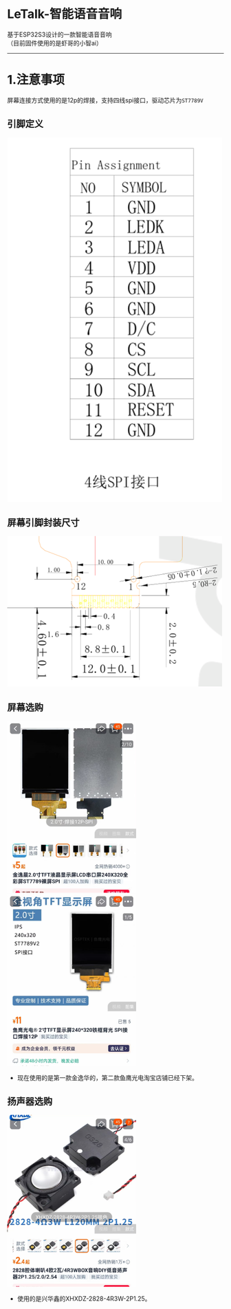 # LeTalk-智能语音音响
基于ESP32S3设计的一款智能语音音响<br> 
（目前固件使用的是虾哥的小智ai）
***
# 1.注意事项
屏幕连接方式使用的是12p的焊接，支持四线spi接口，驱动芯片为`ST7789V`<br> 
## 引脚定义<br>
<img src="https://github.com/wuyeming/LeTalk/blob/main/doc/spi.png" width="500"><br>
## 屏幕引脚封装尺寸<br>
<img src="https://github.com/wuyeming/LeTalk/blob/main/doc/%E6%98%BE%E7%A4%BA%E5%B1%8F%E6%8E%92%E7%BA%BF%E5%B0%81%E8%A3%85.png" width="500"><br>
## 屏幕选购<br>
<img src="https://github.com/wuyeming/LeTalk/blob/main/doc/%E9%87%91%E9%80%B8%E6%99%A8.jpg" width="300"><img src="https://github.com/wuyeming/LeTalk/blob/main/doc/%E9%B1%BC%E9%B9%B0%E5%B9%BF%E7%94%B5.jpg" width="300"><br>
* 现在使用的是第一款金逸华的，第二款鱼鹰光电淘宝店铺已经下架。<br>
## 扬声器选购<br>
<img src="https://github.com/wuyeming/LeTalk/blob/main/doc/%E5%85%B4%E5%8D%8E%E9%91%AB.jpg" width="300"><br>
* 使用的是兴华鑫的XHXDZ-2828-4R3W-2P1.25。<br>
